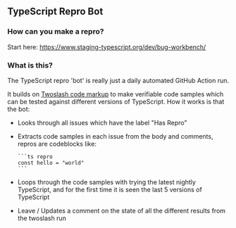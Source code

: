 ## TypeScript Repro Bot

### How can you make a repro?

Start here: https://www.staging-typescript.org/dev/bug-workbench/

### What is this?

The TypeScript repro 'bot' is really just a daily automated GitHub Action run. 

It builds on [Twoslash code markup](https://www.npmjs.com/package/@typescript/twoslash) to make verifiable code samples which can be tested against different versions of TypeScript. How it works is that the bot:

- Looks through all issues which have the label "Has Repro"
- Extracts code samples in each issue from the body and comments, repros are codeblocks like:
  ````
  ```ts repro
  const hello = "world"
  ```
  ````

- Loops through the code samples with trying the latest nightly TypeScript, and for the first time it is seen the last 5 versions of TypeScript
- Leave / Updates a comment on the state of all the different results from the twoslash run
